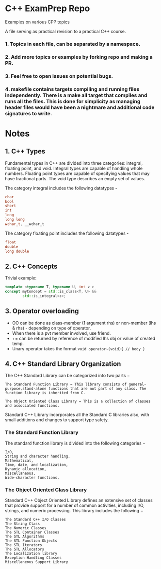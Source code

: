 # C++ ExamPrep Repo
Examples on various CPP topics

A file serving as practical revision to a practical C++ course.

### 1. Topics in each file, can be separated by a namespace.
### 2. Add more topics or examples by forking repo and making a PR.
### 3. Feel free to open issues on potential bugs.
### 4. makefile contains targets compiling and running files independently. There is a make all target that compiles and runs all the files. This is done for simplicity as managing header files would have been a nightmare and additional code signatures to write.

# Notes

## 1. C++ Types

Fundamental types in C++ are divided into three categories: integral, floating point, and void. Integral types are capable of handling whole numbers. Floating point types are capable of specifying values that may have fractional parts. The void type describes an empty set of values.

The category integral includes the following datatypes -
```c++
char
bool
short
int
long
long long
wchar_t, __wchar_t
```

The category floating point includes the following datatypes -
```c++
float
double
long double
```

## 2. C++ Concepts

Trivial example:

```c++
template <typename T, typename U, int z >
concept myConcept = std::is_class<T, U> &&
        std::is_integral<z>;

```

## 3. Operator overloading


* OO can be done as class-member (1 argument rhs) or non-member (lhs & rhs) - depending on type of operator. 
* When there is a pvt member involved, use friend.
* += can be returned by reference of modified lhs obj or value of created temp.
* Unary operator takes the format ```void operator~(void){ // body }```
  
## 4. C++ Standard Library Organization

The C++ Standard Library can be categorized into two parts −

    The Standard Function Library − This library consists of general-purpose,stand-alone functions that are not part of any class. The function library is inherited from C.

    The Object Oriented Class Library − This is a collection of classes and associated functions.

Standard C++ Library incorporates all the Standard C libraries also, with small additions and changes to support type safety.
### The Standard Function Library

The standard function library is divided into the following categories −

    I/O,
    String and character handling,
    Mathematical,
    Time, date, and localization,
    Dynamic allocation,
    Miscellaneous,
    Wide-character functions,

### The Object Oriented Class Library

Standard C++ Object Oriented Library defines an extensive set of classes that provide support for a number of common activities, including I/O, strings, and numeric processing. This library includes the following −

    The Standard C++ I/O Classes
    The String Class
    The Numeric Classes
    The STL Container Classes
    The STL Algorithms
    The STL Function Objects
    The STL Iterators
    The STL Allocators
    The Localization library
    Exception Handling Classes
    Miscellaneous Support Library
